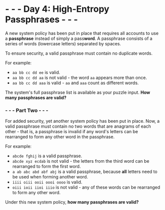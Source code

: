 # - - - Day 4: High-Entropy Passphrases - - -

A new system policy has been put in place that requires all accounts to use a **passphrase** instead of simply a pass**word**. A passphrase consists of a series of words (lowercase letters) separated by spaces.

To ensure security, a valid passphrase must contain no duplicate words.

For example:

* ``aa bb cc dd ee`` is valid.
* ``aa bb cc dd aa`` is not valid - the word ``aa`` appears more than once.
* ``aa bb cc dd aaa`` is valid - ``aa`` and ``aaa`` count as different words.

The system's full passphrase list is available as your puzzle input. **How many passphrases are valid?**


### - - - Part Two - - -

For added security, yet another system policy has been put in place. Now, a valid passphrase must contain no two words that are anagrams of each other - that is, a passphrase is invalid if any word's letters can be rearranged to form any other word in the passphrase.

For example:

* ``abcde fghij`` is a valid passphrase.
* ``abcde xyz ecdab`` is not valid - the letters from the third word can be rearranged to form the first word.
* ``a ab abc abd abf abj`` is a valid passphrase, because **all** letters need to be used when forming another word.
* ``iiii oiii ooii oooi oooo`` is valid.
* ``oiii ioii iioi iiio`` is not valid - any of these words can be rearranged to form any other word.

Under this new system policy, **how many passphrases are valid?**
